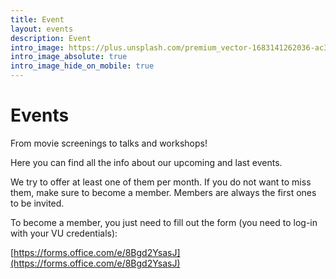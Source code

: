 ```yaml
---
title: Event
layout: events
description: Event
intro_image: https://plus.unsplash.com/premium_vector-1683141262036-ac39ae64fd48?q=80&w=2340&auto=format&fit=crop&ixlib=rb-4.0.3&ixid=M3wxMjA3fDB8MHxwaG90by1wYWdlfHx8fGVufDB8fHx8fA%3D%3D
intro_image_absolute: true
intro_image_hide_on_mobile: true
---
```


# Events 

From movie screenings to talks and workshops!

Here you can find all the info about our upcoming and last events.

We try to offer at least one of them per month. If you do not want to miss them, make sure to become a member. Members are always the first ones to be invited.

To become a member, you just need to fill out the form (you need to log-in with your VU credentials):

[https://forms.office.com/e/8Bgd2YsasJ](https://forms.office.com/e/8Bgd2YsasJ)


